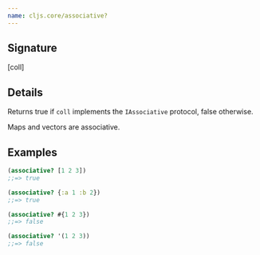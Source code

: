 ```yaml
---
name: cljs.core/associative?
---
```


## Signature
[coll]


## Details

Returns true if `coll` implements the `IAssociative` protocol, false otherwise.

Maps and vectors are associative.


## Examples

```clj
(associative? [1 2 3])
;;=> true

(associative? {:a 1 :b 2})
;;=> true

(associative? #{1 2 3})
;;=> false

(associative? '(1 2 3))
;;=> false
```